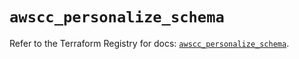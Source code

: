 # `awscc_personalize_schema`

Refer to the Terraform Registry for docs: [`awscc_personalize_schema`](https://registry.terraform.io/providers/hashicorp/awscc/0.70.0/docs/resources/personalize_schema).

